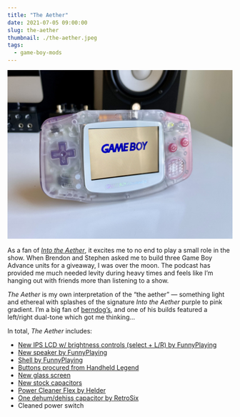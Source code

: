 ```yaml
---
title: "The Aether"
date: 2021-07-05 09:00:00
slug: the-aether
thumbnail: ./the-aether.jpeg
tags:
  - game-boy-mods
---
```


![The Aether](the-aether.jpeg)

As a fan of [_Into the Aether_](https://intothecast.online), it excites me to no end to play a small role in the show. When Brendon and Stephen asked me to build three Game Boy Advance units for a giveaway, I was over the moon. The podcast has provided me much needed levity during heavy times and feels like I’m hanging out with friends more than listening to a show.

_The Aether_ is my own interpretation of the “the aether” — something light and ethereal with splashes of the signature _Into the Aether_ purple to pink gradient. I’m a big fan of [berndog’s](https://instagram.com/berndoggers), and one of his builds featured a left/right dual-tone which got me thinking…

In total, _The Aether_ includes:

- [New IPS LCD w/ brightness controls (select + L/R) by FunnyPlaying](https://funnyplaying.com/collections/product/products/gba)
- [New speaker by FunnyPlaying](https://funnyplaying.com/collections/product/products/clear-gba-speaker)
- [Shell by FunnyPlaying](https://funnyplaying.com/collections/product/products/mirror-clear-coustom-shell-for-gba)
- [Buttons procured from Handheld Legend](https://handheldlegend.com/products/game-boy-advance-buttons?variant=34791645577350)
- [New glass screen](https://funnyplaying.com/collections/product/products/centering-lens-for-ips-lcd-gameboy-advance)
- [New stock capacitors](https://console5.com/store/game-boy-advance-smd-cap-kit-gba.html)
- [Power Cleaner Flex by Helder](https://heldergametech.com/shop/gba/gba-power-cleaner-flex-pcb/)
- [One dehum/dehiss capacitor by RetroSix](https://retrosix.co.uk/Dehum-Dehiss-Kit-Game-Boy-Advance-p217244008)
- Cleaned power switch
